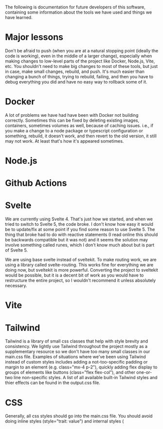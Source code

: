 The following is documentation for future developers of this software, containing some information about the tools we have used and things we have learned.

# Major lessons

Don't be afraid to push (when you are at a natural stopping point (ideally the code is working), even in the middle of a larger change), especially when making changes to low-level parts of the project like Docker, Node.js, Vite, etc. You shouldn't need to make big changes to most of these tools, but just in case, make small changes, rebuild, and push. It's much easier than changing a bunch of things, trying to rebuild, failing, and then you have to debug everything you did and have no easy way to rollback some of it.

# Docker

A lot of problems we have had have been with Docker not building correctly. Sometimes this can be fixed by deleting existing images, containers, sometimes volumes as well, because of caching issues. i.e., if you make a change to a node package or typescript configuration or something, rebuild, it doesn't work, and then revert to the old version, it still may not work. At least that's how it's appeared sometimes.

# Node.js

# Github Actions

# Svelte

We are currently using Svelte 4. That's just how we started, and when we tried to switch to Svelte 5, the code broke. I don't know how easy it would be to update/fix at some point if you find some reason to use Svelte 5. The thing that broke had to do with reactive statements (I read online this should be backwards compatible but it was not) and it seems the solution may involve something called runes, which I don't know much about but is part of Svelte 5.

We are using base svelte instead of sveltekit. To make routing work, we are using a library called svelte-routing. This works fine for everything we are doing now, but sveltekit is more powerful. Converting the project to sveltekit would be possible, but it is a decent bit of work as you would have to restructure the entire project, so I wouldn't recommend it unless absolutely necessary.

# Vite

# Tailwind

Tailwind is a library of small css classes that help with style brevity and consistency. We lightly use Tailwind throughout the project mostly as a supplementary resource so we don't have too many small classes in our main.css file. Examples of situations where we've been using Tailwind instead of custom styles includes adding a not-too-specific padding or margin to an element (e.g. class="mx-4 p-2"), quickly adding flex display to groups of elements like buttons (class="flex flex-col"), and other one-or-two line non-specific styles. A list of all available built-in Tailwind styles and thier effects can be found in the output.css file.

# CSS

Generally, all css styles should go into the main.css file. You should avoid doing inline styles (style="trait: value") and internal styles (<style> tag at the bottom of the file containing extra style declarations). These rules are put into place for consistency, to follow standards and maintain a clean codebase. If you happen to find an internal or inline style, you should migrate the style over to main.css to avoid potential confusion down the line as these styles may shadow others or overwrite certain style components.

The main.css file is grouped by how large the component is and within those size groupings related styles tend to be grouped together as well (i.e. all of the button styles are grouped together in the medium sized, single component section). Variables should be used for colors to maintain consistency, you can find examples of how to use the color variables within the main.css file and you can find the declarations of the variables in the customTheme.ts file.

# Github container registry

We currently have two ways for users to get/run out software, one of which is the github container registry. The related files/scripts are in .github/assetatlas. It includes two additional docker-compose files that are different from the other ones used by the python launcher. There is probably a way to merge these or use inheritance to simplfy them in some way. The readme in that directory contains info about how to run the github containers. Users still need to download docker and the compose files currently.

Build is handled automatically when pushing to production branch (with the idea being you develop on main branch, make sure stuff works, eventually push to prod as a release). To manually build and push the container image to GitHub Container Registry:

```bash
.\docker\build-and-push.bat AssetAtlasTracker AssetAtlas
```

Enter your GitHub Personal Access Token with package write permissions.
This should be run in projects top level (the provided command includes the pathing to the docker subdirectory).

# MongoDB

# Tailscale

We currently use tailscale for multi device/hosting support. Tailscale itself is a flawed solution to what we want to do. Ideally users could just self host from their own machine, but because we lack access to port forwarding at rose this was the best option we could find. Tailscale is a wire gaurd vpn protocol, where devices communicate via p2p whenever possible. But sometiems (I dont know what the conditions around this are), the devices communicate via tailscales servers. But the data is encrypted in that case. I'll also add that I read at some point that it was possible to self host an actual server, that anyone could access without having tailscale installed on their device, but that this would require getting HTTPS to work when hosting. It may have also cost some money or had some other limitations? Anyway the HTTPS problem is another thing, AssetAtlas right now only runs on HTTP for another reason I dont fully remember. You could try to fix this, it's probably possible we didnt spend too much time trying to switch it over as we got the tailscale hosting stuff out of the way pretty early in development and had bigger fish to fry once it was working at all.

# General design philosophy

We assume people will likely have widely varying needs and desires for a personal database solution. We thought that the best way to meet their needs would be making our system as open ended as possible, but still providing a basic structure that should apply or at least not get in the way for most use cases. This came in the form mainly of container nesting, custom fields, and item templates. With these tools we think most users can selectively keep track of only the things they care about while also having some useful QOL features that can enable more customized and detailed tracking without being too cumbersome to set up and re-use.

# Known issues
Mobile UI is currently very messy as we have been mostly focusing on making it work on computers first.

We have a search bar in the topbar, but searching only works on the home page. We want/wanted to make a little popup box thing with the top 5 matches or so show up on any page whenever the search bar gets typed in, but we didn't get around to it.

Passwords are not really secure as is, due to us using HTTP instead of HTTPS. They are hashed locally with SHA256 before getting sent to backend and hashed again. This means a man in the middle attack at least would not leak a users plaintext password, protecting them if they are using a re-used password for AssetAtlas.

# Possible future directions

Multiple templates per item. Would probably be a hard fork.